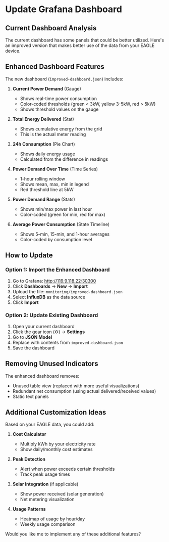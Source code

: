 # Update Grafana Dashboard

## Current Dashboard Analysis

The current dashboard has some panels that could be better utilized. Here's an improved version that makes better use of the data from your EAGLE device.

## Enhanced Dashboard Features

The new dashboard (`improved-dashboard.json`) includes:

1. **Current Power Demand** (Gauge)
   - Shows real-time power consumption
   - Color-coded thresholds (green < 3kW, yellow 3-5kW, red > 5kW)
   - Shows threshold values on the gauge

2. **Total Energy Delivered** (Stat)
   - Shows cumulative energy from the grid
   - This is the actual meter reading

3. **24h Consumption** (Pie Chart)
   - Shows daily energy usage
   - Calculated from the difference in readings

4. **Power Demand Over Time** (Time Series)
   - 1-hour rolling window
   - Shows mean, max, min in legend
   - Red threshold line at 5kW

5. **Power Demand Range** (Stats)
   - Shows min/max power in last hour
   - Color-coded (green for min, red for max)

6. **Average Power Consumption** (State Timeline)
   - Shows 5-min, 15-min, and 1-hour averages
   - Color-coded by consumption level

## How to Update

### Option 1: Import the Enhanced Dashboard

1. Go to Grafana: http://119.9.118.22:30300
2. Click **Dashboards** → **New** → **Import**
3. Upload the file: `monitoring/improved-dashboard.json`
4. Select **InfluxDB** as the data source
5. Click **Import**

### Option 2: Update Existing Dashboard

1. Open your current dashboard
2. Click the gear icon (⚙️) → **Settings**
3. Go to **JSON Model**
4. Replace with contents from `improved-dashboard.json`
5. Save the dashboard

## Removing Unused Indicators

The enhanced dashboard removes:
- Unused table view (replaced with more useful visualizations)
- Redundant net consumption (using actual delivered/received values)
- Static text panels

## Additional Customization Ideas

Based on your EAGLE data, you could add:

1. **Cost Calculator**
   - Multiply kWh by your electricity rate
   - Show daily/monthly cost estimates

2. **Peak Detection**
   - Alert when power exceeds certain thresholds
   - Track peak usage times

3. **Solar Integration** (if applicable)
   - Show power received (solar generation)
   - Net metering visualization

4. **Usage Patterns**
   - Heatmap of usage by hour/day
   - Weekly usage comparison

Would you like me to implement any of these additional features?